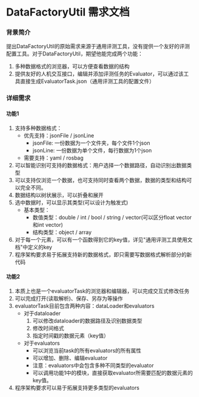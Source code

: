 # DataFactoryUtil 需求文档

### 背景简介

​	提出DataFactoryUtil的原始需求来源于通用评测工具，没有提供一个友好的评测配置工具。对于DataFactoryUtil，期望他能完成两个功能：

1. 多种数据格式的浏览器，可以方便查看数据的结构
2. 提供友好的人机交互接口，编辑并添加评测任务的Evaluator，可以通过该工具直接生成EvaluatorTask.json（通用评测工具的配置文件）

### 详细需求

#### 功能1

1. 支持多种数据格式：
   - 优先支持：jsonFile / jsonLine
     - jsonFile: 一份数据为一个文件夹，每个文件1个json
     - jsonLine: 一份数据为单个文件，每行数据为1个json
   - 需要支持：yaml / rosbag
2. 可以智能识别可支持的数据格式：用户选择一个数据路径，自动识别出数据类型
3. 可以支持仅浏览一个数据，也可支持同时查看两个数据，数据的类型和结构可以完全不同。
4. 数据结构以树状展示，可以折叠和展开
5. 选中数据时，可以显示其类型(可以设计为触发式)
   - 基本类型：
     - 数值类型：double / int / bool / string / vector(可以区分float vector和int vector)
     - 结构类型：object / array
6. 对于每一个元素，可以有一个函数得到它的key值，详见"通用评测工具使用文档"中定义的key
7. 程序架构要求易于拓展支持新的数据格式，即只需要写数据格式解析部分的新代码

#### 功能2

1. 本质上也是一个evaluatorTask的浏览器和编辑器，可以完成交互式修改任务
2. 可以完成打开(读取解析)、保存、另存为等操作
3. evaluatorTask目前包含两种内容：dataLoader和evaluators
   - 对于dataloader
     1. 可以修改dataloader的数据路径及识别数据类型
     2. 修改时间格式
     3. 指定时间戳的数据元素（key值）
   - 对于evaluators
     - 可以浏览当前task的所有evaluators的所有属性
     - 可以增加、删除、编辑evaluator
     - 注意：evaluators中会包含多种不同类型的evaluator
     - 可以调用功能1中的模块，直接获取evaluator所需要匹配的数据元素的key值。
4. 程序架构要求可以易于拓展支持更多类型的evaluators